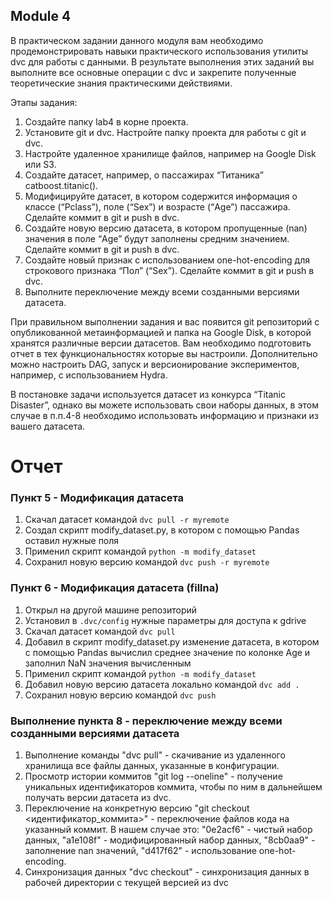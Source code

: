 ## Module 4

В практическом задании данного модуля вам необходимо продемонстрировать навыки практического использования утилиты dvc для работы с данными. В результате выполнения этих заданий вы выполните все основные операции с dvc и закрепите полученные теоретические знания практическими действиями.

Этапы задания:

1. Создайте папку lab4 в корне проекта.
2. Установите git и dvc. Настройте папку проекта для работы с git и dvc.
3. Настройте удаленное хранилище файлов, например на Google Disk или S3.
4. Создайте датасет, например, о пассажирах “Титаника” catboost.titanic().
5. Модифицируйте датасет, в котором содержится информация о классе (“Pclass”),  поле (“Sex”) и возрасте (“Age”) пассажира. Сделайте коммит в git и push в dvc.
6. Создайте новую версию датасета, в котором пропущенные (nan) значения в поле “Age” будут заполнены средним значением. Сделайте коммит в git и push в dvc.
7. Создайте новый признак с использованием one-hot-encoding для строкового признака “Пол” (“Sex”). Сделайте коммит в git и push в dvc.
8. Выполните переключение между всеми созданными версиями датасета.

При правильном выполнении задания и вас появится git репозиторий с опубликованной метаинформацией и папка на Google Disk, в которой хранятся различные версии датасетов.
Вам необходимо подготовить отчет в тех функциональностях которые вы настроили. Дополнительно можно настроить DAG, запуск и версионирование экспериментов, например, с использованием Hydra.

В постановке задачи используется датасет из конкурса “Titanic Disaster”, однако вы можете использовать свои наборы данных, в этом случае в п.п.4-8 необходимо использовать информацию и признаки из вашего датасета.

# Отчет

### Пункт 5 - Модификация датасета
1. Скачал датасет командой `dvc pull -r myremote`
2. Создал скрипт modify_dataset.py, в котором с помощью Pandas оставил нужные поля
3. Применил скрипт командой `python -m modify_dataset`
4. Сохранил новую версию командой `dvc push -r myremote`

### Пункт 6 - Модификация датасета (fillna)
1. Открыл на другой машине репозиторий
2. Установил в `.dvc/config` нужные параметры для доступа к gdrive
3. Скачал датасет командой `dvc pull`
4. Добавил в скрипт modify_dataset.py изменение датасета, в котором с помощью Pandas вычислил среднее значение по колонке Age и заполнил NaN значения вычисленным
5. Применил скрипт командой `python -m modify_dataset`
6. Добавил новую версию датасета локально командой `dvc add .`
7. Сохранил новую версию командой `dvc push`

### Выполнение пункта 8 - переключение между всеми созданными версиями датасета
1. Выполнение команды "dvc pull" - скачивание из удаленного хранилища все файлы данных, указанные в конфигурации.
2. Просмотр истории коммитов "git log --oneline" - получение уникальных идентификаторов коммита, чтобы по ним в дальнейшем получать версии датасета из dvc.
3. Переключение на конкретную версию "git checkout <идентификатор_коммита>" - переключение файлов кода на указанный коммит. В нашем случае это: "0e2acf6" - чистый набор данных, "a1e108f" - модифицированный набор данных, "8cb0aa9" - заполнение nan значений, "d417f62" - использование one-hot-encoding.
4. Синхронизация данных "dvc checkout" - синхронизация данных в рабочей директории с текущей версией из dvc
